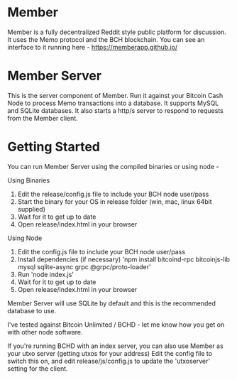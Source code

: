 # Member
Member is a fully decentralized Reddit style public platform for discussion. It uses the Memo protocol and the BCH blockchain. You can see an interface to it running here - https://memberapp.github.io/

# Member Server
This is the server component of Member. Run it against your Bitcoin Cash Node to process Memo transactions into a database. It supports MySQL and SQLite databases. It also starts a http/s server to respond to requests from the Member client.

# Getting Started

You can run Member Server using the compiled binaries or using node - 

Using Binaries
1. Edit the release/config.js file to include your BCH node user/pass 
2. Start the binary for your OS in release folder (win, mac, linux 64bit supplied)
3. Wait for it to get up to date 
4. Open release/index.html in your browser

Using Node
1. Edit the config.js file to include your BCH node user/pass 
2. Install dependencies (if necessary) 'npm install bitcoind-rpc bitcoinjs-lib mysql sqlite-async grpc @grpc/proto-loader'
3. Run 'node index.js'
4. Wait for it to get up to date 
5. Open release/index.html in your browser


Member Server will use SQLite by default and this is the recommended database to use.

I've tested against Bitcoin Unlimited / BCHD - let me know how you get on with other node software.

If you're running BCHD with an index server, you can also use Member as your utxo server (getting utxos for your address)
Edit the config file to switch this on, and edit release/js/config.js to update the 'utxoserver' setting for the client.

